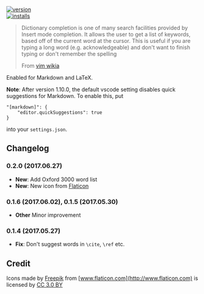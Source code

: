 [![version](https://vsmarketplacebadge.apphb.com/version/yzhang.dictionary-completion.svg?style=flat-square)](https://marketplace.visualstudio.com/items?itemName=yzhang.dictionary-completion)  
[![installs](https://vsmarketplacebadge.apphb.com/installs/yzhang.dictionary-completion.svg?style=flat-square)](https://marketplace.visualstudio.com/items?itemName=yzhang.dictionary-completion)

> Dictionary completion is one of many search facilities provided by Insert mode completion. It allows the user to get a list of keywords, based off of the current word at the cursor. This is useful if you are typing a long word (e.g. acknowledgeable) and don't want to finish typing or don't remember the spelling
>
> From [vim wikia](http://vim.wikia.com/wiki/Dictionary_completions)

Enabled for Markdown and LaTeX.

**Note**: After version 1.10.0, the default vscode setting disables quick suggestions for Markdown. To enable this, put
```
"[markdown]": {
    "editor.quickSuggestions": true
}
```
into your `settings.json`.

## Changelog

### 0.2.0 (2017.06.27)

- **New**: Add Oxford 3000 word list
- **New**: New icon from [Flaticon](http://www.flaticon.com)

### 0.1.6 (2017.06.02), 0.1.5 (2017.05.30)

- **Other** Minor improvement

### 0.1.4 (2017.05.27)

- **Fix**: Don't suggest words in `\cite`, `\ref` etc.

## Credit

Icons made by [Freepik](http://www.freepik.com) from [www.flaticon.com](http://www.flaticon.com) is licensed by [CC 3.0 BY](http://creativecommons.org/licenses/by/3.0/)

